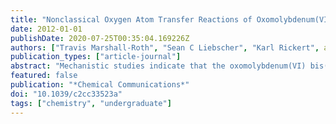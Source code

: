 ```yaml
---
title: "Nonclassical Oxygen Atom Transfer Reactions of Oxomolybdenum(VI) Bis(Catecholate)"
date: 2012-01-01
publishDate: 2020-07-25T00:35:04.169226Z
authors: ["Travis Marshall-Roth", "Sean C Liebscher", "Karl Rickert", admin, "Allen G Oliver", "Seth N Brown"]
publication_types: ["article-journal"]
abstract: "Mechanistic studies indicate that the oxomolybdenum(VI) bis(3,5-di-*tert*-butylcatecholate) fragment deoxygenates pyridine-N-oxides in a reaction where the oxygen is delivered to molybdenum but the electrons for substrate reduction are drawn from the bound catecholate ligands, forming 3,5-di-*tert*-butyl-1,2-benzoquinone."
featured: false
publication: "*Chemical Communications*"
doi: "10.1039/c2cc33523a"
tags: ["chemistry", "undergraduate"]
---
```

